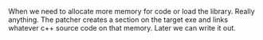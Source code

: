 When we need to allocate more memory for code or load the library. Really anything. The patcher creates a section on the 
target exe and links whatever c++ source code on that memory. Later we can write it out.